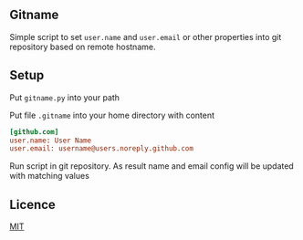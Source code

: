 ## Gitname

Simple script to set `user.name` and `user.email` or other properties into git repository based on remote hostname.


## Setup
Put `gitname.py` into your path

Put file `.gitname` into your home directory with content
```ini
[github.com]
user.name: User Name
user.email: username@users.noreply.github.com
```

Run script in git repository.
As result name and email config will be updated with matching values


## Licence
[MIT](LICENCE.txt)